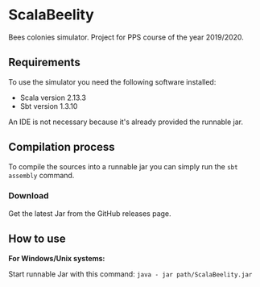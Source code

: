 # ScalaBeelity

Bees colonies simulator. Project for PPS course of the year 2019/2020.

## Requirements

To use the simulator you need the following software installed:

* Scala version 2.13.3
* Sbt version 1.3.10

An IDE is not necessary because it's already provided the runnable jar.

## Compilation process
To compile the sources into a runnable jar you can simply run the `sbt assembly` command.

### Download
Get the latest Jar from the GitHub releases page.

## How to use

**For Windows/Unix systems:**

Start runnable Jar with this command: `java - jar path/ScalaBeelity.jar`



